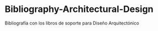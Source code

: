 # Bibliography-Architectural-Design
Bibliografía con los libros de soporte para Diseño Arquitectónico
